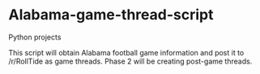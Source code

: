 # Alabama-game-thread-script
Python projects

This script will obtain Alabama football game information and post it to /r/RollTide as game threads. Phase 2 will be creating post-game threads.
